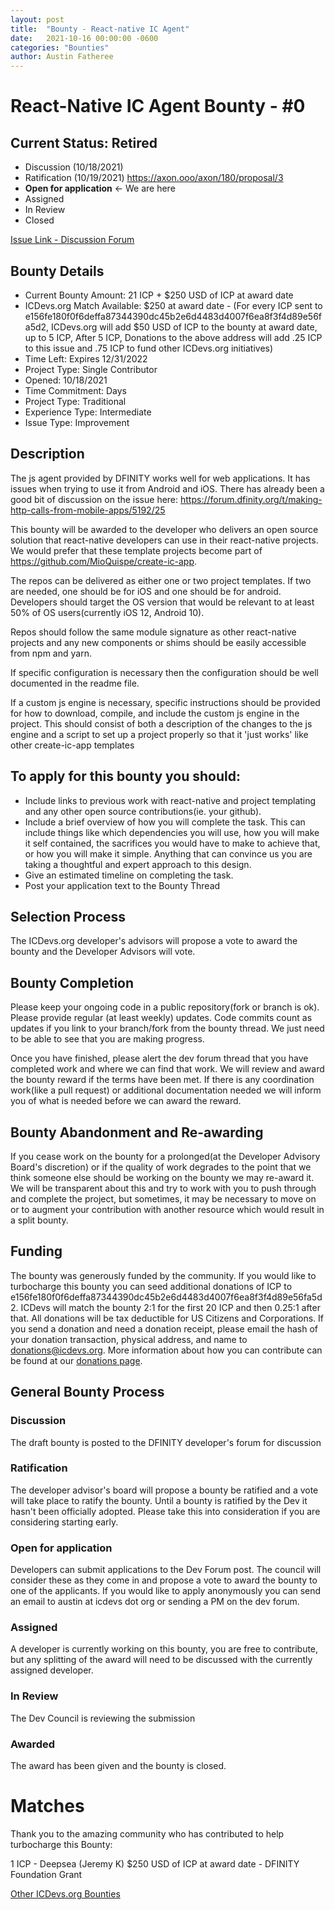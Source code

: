 ```yaml
---
layout: post
title:  "Bounty - React-native IC Agent"
date:   2021-10-16 00:00:00 -0600
categories: "Bounties"
author: Austin Fatheree
---
```


# React-Native IC Agent Bounty - #0

## Current Status: Retired

* Discussion (10/18/2021)
* Ratification (10/19/2021) https://axon.ooo/axon/180/proposal/3
* **Open for application** <- We are here
* Assigned
* In Review
* Closed

[Issue Link - Discussion Forum](https://forum.dfinity.org/t/icdevs-org-bounty-0-react-native-agent/8007)

## Bounty Details

* Current Bounty Amount: 21 ICP + $250 USD of ICP at award date
* ICDevs.org Match Available: $250 at award date - (For every ICP sent to e156fe180f0f6deffa87344390dc45b2e6d4483d4007f6ea8f3f4d89e56fa5d2, ICDevs.org will add $50 USD of ICP to the bounty at award date, up to 5 ICP, After 5 ICP, Donations to the above address will add .25 ICP to this issue and .75 ICP to fund other ICDevs.org initiatives)
* Time Left: Expires 12/31/2022
* Project Type: Single Contributor
* Opened: 10/18/2021
* Time Commitment: Days
* Project Type: Traditional
* Experience Type: Intermediate
* Issue Type: Improvement

## Description

The js agent provided by DFINITY works well for web applications.  It has issues when trying to use it from Android and iOS.  There has already been a good bit of discussion on the issue here: https://forum.dfinity.org/t/making-http-calls-from-mobile-apps/5192/25

This bounty will be awarded to the developer who delivers an open source solution that react-native developers can use in their react-native projects.  We would prefer that these template projects become part of https://github.com/MioQuispe/create-ic-app.

The repos can be delivered as either one or two project templates. If two are needed, one should be for iOS and one should be for android.  Developers should target the OS version that would be relevant to at least 50% of OS users(currently iOS 12, Android 10).

Repos should follow the same module signature as other react-native projects and any new components or shims should be easily accessible from npm and yarn.

If specific configuration is necessary then the configuration should be well documented in the readme file.

If a custom js engine is necessary, specific instructions should be provided for how to download, compile, and include the custom js engine in the project.  This should consist of both a description of the changes to the js engine and a script to set up a project properly so that it 'just works' like other create-ic-app templates

## To apply for this bounty you should:

* Include links to previous work with react-native and project templating and any other open source contributions(ie. your github).
* Include a brief overview of how you will complete the task. This can include things like which dependencies you will use, how you will make it self contained, the sacrifices you would have to make to achieve that, or how you will make it simple. Anything that can convince us you are taking a thoughtful and expert approach to this design.
* Give an estimated timeline on completing the task.
* Post your application text to the Bounty Thread

## Selection Process

The ICDevs.org developer's advisors will propose a vote to award the bounty and the Developer Advisors will vote.

## Bounty Completion

Please keep your ongoing code in a public repository(fork or branch is ok). Please provide regular (at least weekly) updates.  Code commits count as updates if you link to your branch/fork from the bounty thread.  We just need to be able to see that you are making progress.

Once you have finished, please alert the dev forum thread that you have completed work and where we can find that work.  We will review and award the bounty reward if the terms have been met.  If there is any coordination work(like a pull request) or additional documentation needed we will inform you of what is needed before we can award the reward.

## Bounty Abandonment and Re-awarding

If you cease work on the bounty for a prolonged(at the Developer Advisory Board's discretion) or if the quality of work degrades to the point that we think someone else should be working on the bounty we may re-award it.  We will be transparent about this and try to work with you to push through and complete the project, but sometimes, it may be necessary to move on or to augment your contribution with another resource which would result in a split bounty.

## Funding

The bounty was generously funded by the community. If you would like to turbocharge this bounty you can seed additional donations of ICP to e156fe180f0f6deffa87344390dc45b2e6d4483d4007f6ea8f3f4d89e56fa5d2.  ICDevs will match the bounty 2:1 for the first 20 ICP and then 0.25:1 after that.  All donations will be tax deductible for US Citizens and Corporations.  If you send a donation and need a donation receipt, please email the hash of your donation transaction, physical address, and name to donations@icdevs.org.  More information about how you can contribute can be found at our [donations page](https://icdevs.org/donations.html).

## General Bounty Process

### Discussion

The draft bounty is posted to the DFINITY developer's forum for discussion

### Ratification

The developer advisor's board will propose a bounty be ratified and a vote will take place to ratify the bounty.  Until a bounty is ratified by the Dev it hasn't been officially adopted. Please take this into consideration if you are considering starting early.

### Open for application

Developers can submit applications to the Dev Forum post.  The council will consider these as they come in and propose a vote to award the bounty to one of the applicants.  If you would like to apply anonymously you can send an email to austin at icdevs dot org or sending a PM on the dev forum.

### Assigned

A developer is currently working on this bounty, you are free to contribute, but any splitting of the award will need to be discussed with the currently assigned developer.

### In Review

The Dev Council is reviewing the submission

### Awarded

The award has been given and the bounty is closed.

# Matches

Thank you to the amazing community who has contributed to help turbocharge this Bounty:

1 ICP - Deepsea (Jeremy K)
$250 USD of ICP at award date - DFINITY Foundation Grant


[Other ICDevs.org Bounties](https://icdevs.org/bounties.html)

